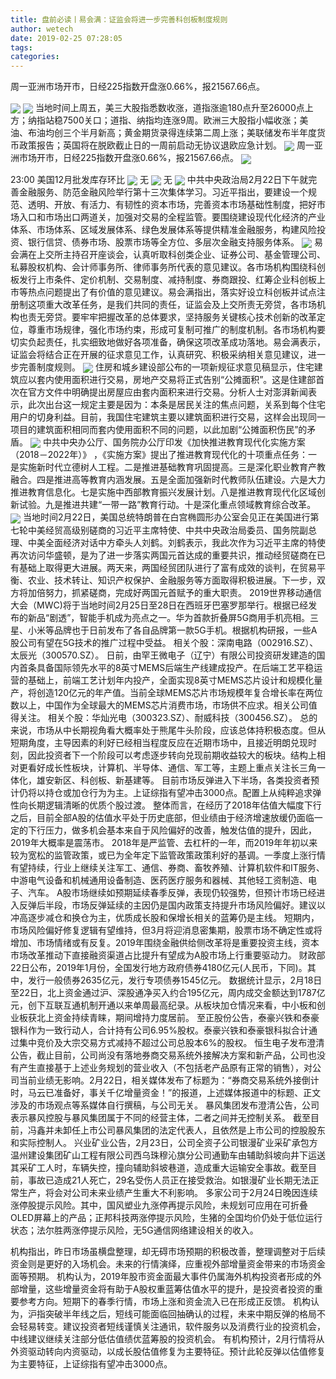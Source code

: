 ```yaml
---
title: 盘前必读丨易会满：证监会将进一步完善科创板制度规则
author: wetech
date: 2019-02-25 07:28:05
tags: 
categories: 
---
```

周一亚洲市场开市，日经225指数开盘涨0.66%，报21567.66点。
<!-- more -->
<img align="center" border="0" src="https://imgcdn.yicai.com/uppics/images/2018/11/5795dce2c13c12cd19ef68151420a6d2.jpg" />
<img align="center" border="0" src="https://imgcdn.yicai.com/uppics/images/2019/02/a4efc51b3f71204faeb4df5b3875841c.jpg" />
当地时间上周五，美三大股指悉数收涨，道指涨逾180点升至26000点上方；纳指站稳7500关口；道指、纳指均连涨9周。欧洲三大股指小幅收涨；美油、布油均创三个半月新高；黄金期货录得连续第二周上涨；美联储发布半年度货币政策报告；英国将在脱欧截止日的一周前启动无协议退欧应急计划。
<img align="center" border="0" src="https://imgcdn.yicai.com/uppics/images/2018/11/1115fd943822077aad8679290e0a4854.jpg" />
周一亚洲市场开市，日经225指数开盘涨0.66%，报21567.66点。
<img align="center" border="0" src="https://imgcdn.yicai.com/uppics/images/2019/02/4418875cf628394cca9d10623ff197f3.jpg" />
23:00 美国12月批发库存环比
<img align="center" border="0" src="https://imgcdn.yicai.com/uppics/images/2019/02/9922a3334290a9ac8b5e54e464bbbfd6.jpg" />
无
<img align="center" border="0" src="https://imgcdn.yicai.com/uppics/images/2019/02/1409737f6ed3b9c703b8b316a52c2645.jpg" />
无
<img align="center" border="0" src="https://imgcdn.yicai.com/uppics/images/2018/11/9d8e2d90a2b37391ca779f15a10018b0.jpg" />
中共中央政治局2月22日下午就完善金融服务、防范金融风险举行第十三次集体学习。习近平指出，要建设一个规范、透明、开放、有活力、有韧性的资本市场，完善资本市场基础性制度，把好市场入口和市场出口两道关，加强对交易的全程监管。要围绕建设现代化经济的产业体系、市场体系、区域发展体系、绿色发展体系等提供精准金融服务，构建风险投资、银行信贷、债券市场、股票市场等全方位、多层次金融支持服务体系。
<img align="center" border="0" src="https://imgcdn.yicai.com/uppics/images/2018/11/3fe87f78bb215979ccf7a8b1a382813c.jpg" />
易会满在上交所主持召开座谈会，认真听取科创类企业、证券公司、基金管理公司、私募股权机构、会计师事务所、律师事务所代表的意见建议。各市场机构围绕科创板发行上市条件、定价机制、交易制度、减持制度、券商跟投、红筹企业科创板上市等热点问题提出了有价值的意见建议。易会满指出，落实好设立科创板并试点注册制这项重大改革任务，是我们共同的责任，证监会及上交所责无旁贷，各市场机构也责无旁贷。要牢牢把握改革的总体要求，坚持服务关键核心技术创新的改革定位，尊重市场规律，强化市场约束，形成可复制可推广的制度机制。各市场机构要切实负起责任，扎实细致地做好各项准备，确保这项改革成功落地。易会满表示，证监会将结合正在开展的征求意见工作，认真研究、积极采纳相关意见建议，进一步完善制度规则。
<img align="center" border="0" src="https://imgcdn.yicai.com/uppics/images/2018/11/10271f820278a7057d79730f65d39711.jpg" />
住房和城乡建设部公布的一项新规征求意见稿显示，住宅建筑应以套内使用面积进行交易，房地产交易将正式告别“公摊面积”。这是住建部首次在官方文件中明确提出房屋应由套内面积来进行交易。分析人士对澎湃新闻表示，此次出台这一规定主要是因为：本条是居民关注的焦点问题，关系到每个住宅用户的切身利益。目前，我国住宅建筑主要以建筑面积进行交易，这样会出现同一项目的建筑面积相同而套内使用面积不同的问题，以此加剧“公摊面积伤民”的矛盾。
<img align="center" border="0" src="https://imgcdn.yicai.com/uppics/images/2019/02/526b000796d673f949ef5137280de109.jpg" />
中共中央办公厅、国务院办公厅印发《加快推进教育现代化实施方案（2018－2022年）》 ，《实施方案》提出了推进教育现代化的十项重点任务：一是实施新时代立德树人工程。二是推进基础教育巩固提高。三是深化职业教育产教融合。四是推进高等教育内涵发展。五是全面加强新时代教师队伍建设。六是大力推进教育信息化。七是实施中西部教育振兴发展计划。八是推进教育现代化区域创新试验。九是推进共建“一带一路”教育行动。十是深化重点领域教育综合改革。
<img align="center" border="0" src="https://imgcdn.yicai.com/uppics/images/2018/11/781b132626e7c57022d1491e8f3a175c.jpg" />
当地时间2月22日，美国总统特朗普在白宫椭圆形办公室会见正在美国进行第七轮中美经贸高级别磋商的习近平主席特使、中共中央政治局委员、国务院副总理、中美全面经济对话中方牵头人刘鹤。刘鹤表示，我此次作为习近平主席的特使再次访问华盛顿，是为了进一步落实两国元首达成的重要共识，推动经贸磋商在已有基础上取得更大进展。两天来，两国经贸团队进行了富有成效的谈判，在贸易平衡、农业、技术转让、知识产权保护、金融服务等方面取得积极进展。下一步，双方将加倍努力，抓紧磋商，完成好两国元首赋予的重大职责。
2019世界移动通信大会（MWC)将于当地时间2月25日至28日在西班牙巴塞罗那举行。根据已经发布的新品“剧透”，智能手机成为亮点之一。华为首款折叠屏5G商用手机亮相。三星、小米等品牌也于日前发布了各自品牌第一款5G手机。根据机构研报，一些A股公司有望在5G技术的推广过程中受益。
相关个股：深南电路（002916.SZ）、太辰光（300570.SZ）。
日前，由罕王微电子（辽宁）有限公司投资研发建造的国内首条具备国际领先水平的8英寸MEMS后端生产线建成投产。在后端工艺平稳运营的基础上，前端工艺计划年内投产，全面实现8英寸MEMS芯片设计和规模化量产，将创造120亿元的年产值。当前全球MEMS芯片市场规模年复合增长率在两位数以上，中国作为全球最大的MEMS芯片消费市场，市场供不应求。相关公司值得关注。
相关个股：华灿光电（300323.SZ）、耐威科技（300456.SZ）。
总的来说，市场从中长期视角看大概率处于熊尾牛头阶段，应该总体持积极态度。但从短期角度，主导因素的利好已经相当程度反应在近期市场中，且接近明朗兑现时刻，因此投资者下一个阶段可以考虑逐步转向兑现前期收益较大的板块。结构上相对更看好成长性板块，计算机、半导体、通信、军工等，主题上重点关注长三角一体化，雄安新区、科创板、新基建等。
目前市场反弹进入下半场，各类投资者预计仍将以持仓或加仓行为为主。上证综指有望冲击3000点。配置上从纯粹追求弹性向长期逻辑清晰的优质个股过渡。
整体而言，在经历了2018年估值大幅度下行之后，目前全部A股的估值水平处于历史底部，但业绩由于经济增速放缓仍面临一定的下行压力，做多机会基本来自于风险偏好的改善，触发估值的提升，因此，2019年大概率是震荡市。
2018年是严监管、去杠杆的一年，而2019年年初以来较为宽松的监管政策，或已为全年定下监管政策政策利好的基调。一季度上涨行情有望持续，行业上继续关注军工、通信、券商、畜牧养殖、计算机软件和IT服务、中游电气设备和机械通用设备制造、医药医疗服务和器械、其他轻工资制造、电子、汽车。
A股市场继续如预期延续春季反弹，表现仍较强势，但预计市场已经进入反弹后半段，市场反弹延续的主因仍是国内政策支持提升市场风险偏好。建议以冲高逐步减仓和换仓为主，优质成长股和保增长相关的蓝筹仍是主线。
短期内，市场风险偏好修复逻辑有望维持，但3月将迎消息密集期，股票市场不确定性或将增加、市场情绪或有反复。2019年围绕金融供给侧改革将是重要投资主线，资本市场改革推动下直接融资渠道占比提升有望成为A股市场上行重要驱动力。
财政部22日公布，2019年1月份，全国发行地方政府债券4180亿元(人民币，下同)。其中，发行一般债券2635亿元，发行专项债券1545亿元。
数据统计显示，2月18日至22日，北上资金通过沪、深股通净买入约合195亿元，周内成交金额达到1787亿元，创下互联互通机制开通以来单周最高纪录。从板块加仓情况来看，中小板和创业板获北上资金持续青睐，期间增持力度居前。
至正股份公告，泰豪兴铁和泰豪银科作为一致行动人，合计持有公司6.95%股权。泰豪兴铁和泰豪银科拟合计通过集中竞价及大宗交易方式减持不超过公司总股本6%的股权。
恒生电子发布澄清公告，截止目前，公司尚没有落地券商交易系统外接解决方案和新产品，公司也没有产生直接基于上述业务规划的营业收入（不包括老产品原有正常的销售），对公司当前业绩无影响。2月22日，相关媒体发布了标题为：“券商交易系统外接倒计时，马云已准备好，事关千亿增量资金！”的报道，上述媒体报道中的标题、正文涉及的市场观点等系媒体自行撰稿，与公司无关。
暴风集团发布澄清公告，公司表示暴风控股与暴风集团属于不同的经营主体，二者之间并无控制关系。 截至目前，冯鑫并未卸任上市公司暴风集团的法定代表人，且依然是上市公司的控股股东和实际控制人。
兴业矿业公告，2月23日，公司全资子公司银漫矿业采矿承包方温州建设集团矿山工程有限公司西乌珠穆沁旗分公司通勤车由辅助斜坡向井下运送其采矿工人时，车辆失控，撞向辅助斜坡巷道，造成重大运输安全事故。截至目前，事故已造成21人死亡，29名受伤人员正在接受救治。如银漫矿业长期无法正常生产，将会对公司未来业绩产生重大不利影响。
多家公司于2月24日晚因连续涨停股提示风险。其中，国风塑业九涨停再提示风险，未规划可应用在可折叠OLED屏幕上的产品；正邦科技两涨停提示风险，生猪的全国均价仍处于低位运行状态；法尔胜两涨停提示风险，无5G通信网络建设相关的收入。
 
 
机构指出，昨日市场虽横盘整理，却无碍市场预期的积极改善，整理调整对于后续资金则是更好的入场机会。未来的行情演绎，应重视外部增量资金带来的市场资金面等预期。
机构认为，2019年股市资金面最大事件仍属海外机构投资者形成的外部增量，这些增量资金将有助于A股权重蓝筹估值水平的提升，是投资者投资的重要参考方向。短期下的春季行情，市场上涨和资金流入已在形成正反馈。
机构认为，沪指突破半年线之后，短线可能面临回抽确认的过程，未来中期反弹的格局不会轻易转变。建议投资者短线谨慎关注通讯，软件服务以及消费行业的投资机会，中线建议继续关注部分低估值绩优蓝筹股的投资机会。
有机构预计，2月行情将从外资驱动转向内资驱动，以成长股估值修复为主要特征。预计此轮反弹以估值修复为主要特征，上证综指有望冲击3000点。
